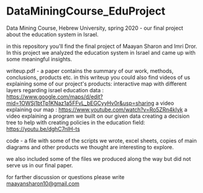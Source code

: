 
# DataMiningCourse_EduProject
Data Mining Course, Hebrew University, spring 2020 - our final project about the education system in Israel.

in this repository you'll find the final project of Maayan Sharon and Imri Dror.
In this project we analyzed the education system in Israel and came up with some meaningful insights.

writeup.pdf - a paper contains the summary of our work, methods, conclusions, products etc.
in this writeup you could also find videos of us explaining some of our project's products:
interactive map with different layers regarding israel education data : https://www.google.com/maps/d/edit?mid=1OWSj1btTp1KNaz1a5FFvL_bEGCyyHv0r&usp=sharing 
a video explaining our map : https://www.youtube.com/watch?v=Ro5ZRn4kIyk
a video explaining a program we built on our given data creating a decision tree to help with creating policies in the education field: https://youtu.be/dghC7nIH-ts 

code - a file with some of the scripts we wrote, excel sheets, copies of main diagrams and other products we thought are interesting to explore.

we also included some of the files we produced along the way but did not serve us in our final paper.

for farther discussion or questions please write maayansharon10@gmail.com


